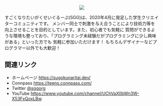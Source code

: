 <div align="center">
  <img src="https://user-images.githubusercontent.com/23521568/169684935-3f021107-95ad-40ad-807d-2ccaa5b5c739.png">
</div>

すごくなりたいがくせいぐるーぷ(SGG)は、2020年4月に発足した学生クリエイターコミュニティです。 メンバー同士で刺激を与え合うことにより技術力等を向上させることを目的としています。また、初心者でも気軽に 質問ができるような環境も整っており、「プログラミング未経験だがプログラミングに少し興味がある」といった方でも 気軽に参加いただけます！ もちろんデザイナーなどプログラマー以外でも大歓迎！

## 関連リンク
- ホームページ https://sugokunaritai.dev/
- Connpass https://teens.connpass.com/
- Twitter [@sggorg](https://twitter.com/sggorg/)
- YouTube https://www.youtube.com/channel/UChVaX0bWn3W-X53FxQoxLBw
